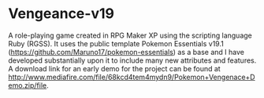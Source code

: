# Vengeance-v19
A role-playing game created in RPG Maker XP using the scripting language Ruby (RGSS). It uses the public template Pokemon Essentials v19.1 (https://github.com/Maruno17/pokemon-essentials) as a base and I have developed substantially upon it to include many new attributes and features. A download link for an early demo for the project can be found at http://www.mediafire.com/file/68kcd4tem4mydn9/Pokemon+Vengenace+Demo.zip/file.
